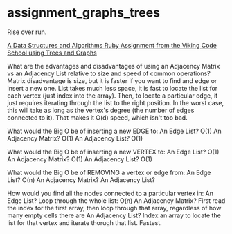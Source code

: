 # assignment_graphs_trees
Rise over run.

[A Data Structures and Algorithms Ruby Assignment from the Viking Code School using Trees and Graphs](http://www.vikingcodeschool.com)

What are the advantages and disadvantages of using an Adjacency Matrix vs an Adjacency List relative to size and speed of common operations?
Matrix disadvantage is size, but it is faster if you want to find and edge or insert a new one. List takes much less space, it is fast to locate the list for each vertex (just index into the array). Then, to locate a particular edge, it just requires iterating through the list to the right position. In the worst case, this will take as long as the vertex's degree (the number of edges connected to it). That makes it O(d) speed, which isn't too bad.

What would the Big O be of inserting a new EDGE to:
An Edge List? O(1)
An Adjacency Matrix? O(1)
An Adjacency List? O(1)


What would the Big O be of inserting a new VERTEX to:
An Edge List? O(1)
An Adjacency Matrix? O(1)
An Adjacency List? O(1)


What would the Big O be of REMOVING a vertex or edge from:
An Edge List? O(n)
An Adjacency Matrix?
An Adjacency List?


How would you find all the nodes connected to a particular vertex in:
An Edge List? Loop through the whole list: O(n)
An Adjacency Matrix? First read the index for the first array, then loop through that array, regardless of how many empty cells there are
An Adjacency List? Index an array to locate the list for that vertex and iterate thorugh that list. Fastest.
